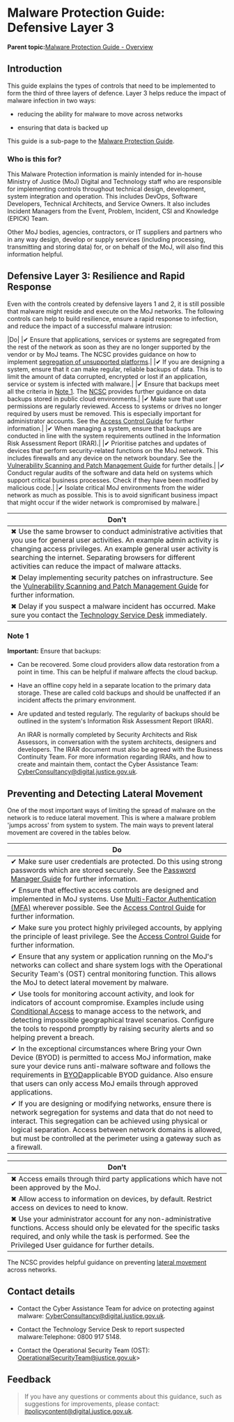 # Malware Protection Guide: Defensive Layer 3

**Parent topic:**[Malware Protection Guide - Overview](malware-protection-guide-introduction.md)

## Introduction

This guide explains the types of controls that need to be implemented to form the third of three layers of defence. Layer 3 helps reduce the impact of malware infection in two ways:

-   reducing the ability for malware to move across networks

-   ensuring that data is backed up


This guide is a sub-page to the [Malware Protection Guide](malware-protection-guide-introduction.md).

### Who is this for?

This Malware Protection information is mainly intended for in-house Ministry of Justice \(MoJ\) Digital and Technology staff who are responsible for implementing controls throughout technical design, development, system integration and operation. This includes DevOps, Software Developers, Technical Architects, and Service Owners. It also includes Incident Managers from the Event, Problem, Incident, CSI and Knowledge \(EPICK\) Team.

Other MoJ bodies, agencies, contractors, or IT suppliers and partners who in any way design, develop or supply services \(including processing, transmitting and storing data\) for, or on behalf of the MoJ, will also find this information helpful.

## Defensive Layer 3: Resilience and Rapid Response

Even with the controls created by defensive layers 1 and 2, it is still possible that malware might reside and execute on the MoJ networks. The following controls can help to build resilience, ensure a rapid response to infection, and reduce the impact of a successful malware intrusion:

|Do|
|✔ Ensure that applications, services or systems are segregated from the rest of the network as soon as they are no longer supported by the vendor or by MoJ teams. The NCSC provides guidance on how to implement [segregation of unsupported platforms](https://www.ncsc.gov.uk/guidance/obsolete-platforms-security-guidance).|
|✔ If you are designing a system, ensure that it can make regular, reliable backups of data. This is to limit the amount of data corrupted, encrypted or lost if an application, service or system is infected with malware.|
|✔ Ensure that backups meet all the criteria in [Note 1](#note-1). The [NCSC](https://www.ncsc.gov.uk/blog-post/offline-backups-in-an-online-world) provides further guidance on data backups stored in public cloud environments.|
|✔ Make sure that user permissions are regularly reviewed. Access to systems or drives no longer required by users must be removed. This is especially important for administrator accounts. See the [Access Control Guide](access-control-guide.md) for further information.|
|✔ When managing a system, ensure that backups are conducted in line with the system requirements outlined in the Information Risk Assessment Report \(IRAR\).|
|✔ Prioritise patches and updates of devices that perform security-related functions on the MoJ network. This includes firewalls and any device on the network boundary. See the [Vulnerability Scanning and Patch Management Guide](vulnerability-scanning-and-patch-management-guide.md) for further details.|
|✔ Conduct regular audits of the software and data held on systems which support critical business processes. Check if they have been modified by malicious code.|
|✔ Isolate critical MoJ environments from the wider network as much as possible. This is to avoid significant business impact that might occur if the wider network is compromised by malware.|

|Don't|
|-----|
|✖ Use the same browser to conduct administrative activities that you use for general user activities. An example admin activity is changing access privileges. An example general user activity is searching the internet. Separating browsers for different activities can reduce the impact of malware attacks.|
|✖ Delay implementing security patches on infrastructure. See the [Vulnerability Scanning and Patch Management Guide](vulnerability-scanning-and-patch-management-guide.md) for further information.|
|✖ Delay if you suspect a malware incident has occurred. Make sure you contact the [Technology Service Desk](#contact-details) immediately.|

### Note 1

**Important:** Ensure that backups:

-   Can be recovered. Some cloud providers allow data restoration from a point in time. This can be helpful if malware affects the cloud backup.
-   Have an offline copy held in a separate location to the primary data storage. These are called cold backups and should be unaffected if an incident affects the primary environment.
-   Are updated and tested regularly. The regularity of backups should be outlined in the system's Information Risk Assessment Report \(IRAR\).

    An IRAR is normally completed by Security Architects and Risk Assessors, in conversation with the system architects, designers and developers. The IRAR document must also be agreed with the Business Continuity Team. For more information regarding IRARs, and how to create and maintain them, contact the Cyber Assistance Team: [CyberConsultancy@digital.justice.gov.uk](mailto:CyberConsultancy@digital.justice.gov.uk).


## Preventing and Detecting Lateral Movement

One of the most important ways of limiting the spread of malware on the network is to reduce lateral movement. This is where a malware problem 'jumps across' from system to system. The main ways to prevent lateral movement are covered in the tables below.

|Do|
|--|
|✔ Make sure user credentials are protected. Do this using strong passwords which are stored securely. See the [Password Manager Guide](password-managers.md) for further information.|
|✔ Ensure that effective access controls are designed and implemented in MoJ systems. Use [Multi-Factor Authentication \(MFA\)](multi-factor-authentication-mfa-guide.md) wherever possible. See the [Access Control Guide](access-control-guide.md) for further information.|
|✔ Make sure you protect highly privileged accounts, by applying the principle of least privilege. See the [Access Control Guide](access-control-guide.md) for further information.|
|✔ Ensure that any system or application running on the MoJ's networks can collect and share system logs with the Operational Security Team's \(OST\) central monitoring function. This allows the MoJ to detect lateral movement by malware.|
|✔ Use tools for monitoring account activity, and look for indicators of account compromise. Examples include using [Conditional Access](https://en.wikipedia.org/wiki/Conditional_access) to manage access to the network, and detecting impossible geographical travel scenarios. Configure the tools to respond promptly by raising security alerts and so helping prevent a breach.|
|✔ In the exceptional circumstances where Bring your Own Device \(BYOD\) is permitted to access MoJ information, make sure your device runs anti-malware software and follows the requirements in [BYOD](personal-devices.md)applicable BYOD guidance. Also ensure that users can only access MoJ emails through approved applications.|
|✔ If you are designing or modifying networks, ensure there is network segregation for systems and data that do not need to interact. This segregation can be achieved using physical or logical separation. Access between network domains is allowed, but must be controlled at the perimeter using a gateway such as a firewall.|

|Don't|
|-----|
|✖ Access emails through third party applications which have not been approved by the MoJ.|
|✖ Allow access to information on devices, by default. Restrict access on devices to need to know.|
|✖ Use your administrator account for any non-administrative functions. Access should only be elevated for the specific tasks required, and only while the task is performed. See the Privileged User guidance for further details.|

The NCSC provides helpful guidance on preventing [lateral movement](https://www.ncsc.gov.uk/guidance/preventing-lateral-movement) across networks.

## Contact details

-   Contact the Cyber Assistance Team for advice on protecting against malware: [CyberConsultancy@digital.justice.gov.uk](mailto:CyberConsultancy@digital.justice.gov.uk).

-   Contact the Technology Service Desk to report suspected malware:Telephone: 0800 917 5148.

-   Contact the Operational Security Team \(OST\): [OperationalSecurityTeam@justice.gov.uk](mailto:OperationalSecurityTeam@justice.gov.uk)\>


## Feedback

> If you have any questions or comments about this guidance, such as suggestions for improvements, please contact: [itpolicycontent@digital.justice.gov.uk](mailto:itpolicycontent@digital.justice.gov.uk).


